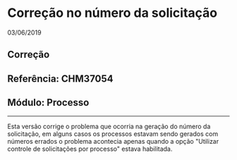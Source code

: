 # Correção no número da solicitação
03/06/2019
## Correção
## Referência: CHM37054
## Módulo: Processo
***

Esta versão corrige o problema que ocorria na geração do número da solicitação, em alguns casos os processos estavam sendo gerados com números errados o problema acontecia apenas quando a opção "Utilizar controle de solicitações por processo" estava habilitada.